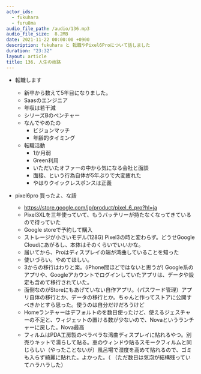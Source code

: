```yaml
---
actor_ids:
  - fukuhara
  - furu8ma
audio_file_path: /audio/136.mp3
audio_file_size:  8.2MB
date: 2021-11-22 00:00:00 +0900
description: fukuhara と 転職やPixel6Proについて話しました
duration: "23:32"
layout: article
title: 136. 人生の岐路
---
```



- 転職します
    - 新卒から数えて5年目になりました。
    - Saasのエンジニア
    - 年収は若干減
    - シリーズBのベンチャー
    - なんでやめたの
        - ビジョンマッチ
        - 年齢的タイミング
    - 転職活動
        - 1か月弱
        - Green利用
        - いただいたオファーの中から気になる会社と面談
        - 面接、という行為自体が5年ぶりで大変疲れた
        - やはりクイックレスポンスは正義



- pixel6pro 買ったよ、な話
    - https://store.google.com/jp/product/pixel_6_pro?hl=ja
    - Pixel3XLを三年使っていて、もうバッテリーが持たなくなってきているので待っていた
    - Google storeで予約して購入
    - ストレージが小さいモデル(128G) Pixel3の時と変わらず。どうせGoogle Cloudにあがるし、本体はそのくらいでいいかな。
    - 届いてから、Proはディスプレイの端が湾曲していることを知った
    - 使いづらい。やめてほしい。
    - 3からの移行はわりと楽。(iPhone間ほどではないと思うが) Google系のアプリや、Googleアカウントでログインしていたアプリは、データや設定も含めて移行されていた。
    - 面倒なのがStoreにもあげていない自作アプリ。（パスワード管理）アプリ自体の移行とか、データの移行とか。ちゃんと作ってストアに公開すべきかとすら思った。使うのは自分だけだろうけど
    - Homeランチャーはデフォルトのを数日使ったけど、使えるジェスチャーの不足と、ウィジェットの置ける数が少ないので、Novaというランチャーに戻した。Nova最高
    - フィルムはPDA工房製のペラペラな湾曲ディスプレイに貼れるやつ。別売りキットで濡らして貼る。車のウィンドウ貼るスモークフィルムと同じらしい（やったことないが）風呂場で湿度を高めて貼れるので、ゴミも入らず綺麗に貼れた。よかった。（
        （ただ数日は気泡が結構残っていてハラハラした）

